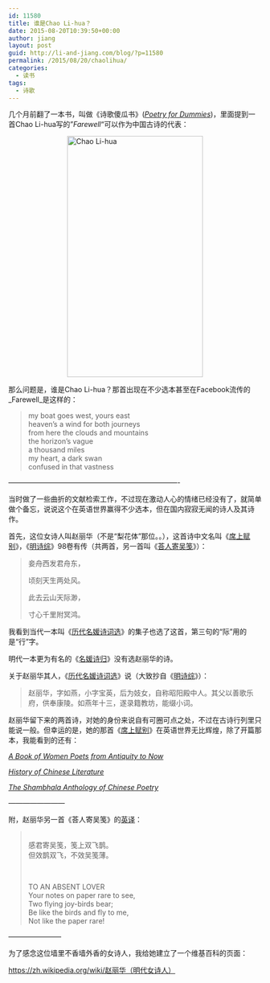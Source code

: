 ```yaml
---
id: 11580
title: 谁是Chao Li-hua？
date: 2015-08-20T10:39:50+00:00
author: jiang
layout: post
guid: http://li-and-jiang.com/blog/?p=11580
permalink: /2015/08/20/chaolihua/
categories:
  - 读书
tags:
  - 诗歌
---
```

几个月前翻了一本书，叫做《诗歌傻瓜书》([_Poetry for Dummies_](http://www.dummies.com/how-to/content/a-crash-course-in-poetic-history.html))，里面提到一首Chao Li-hua写的&#8221;_Farewell_&#8220;可以作为中国古诗的代表：

[<img title="Chao Li-hua" style="border-left-width: 0px; border-right-width: 0px; background-image: none; border-bottom-width: 0px; float: none; padding-top: 0px; padding-left: 0px; margin-left: auto; display: block; padding-right: 0px; border-top-width: 0px; margin-right: auto" border="0" alt="Chao Li-hua" src="http://li-and-jiang.com/blog/wp-content/uploads/2015/08/Chao-Li-hua_thumb.jpg" width="270" height="480" />](http://li-and-jiang.com/blog/wp-content/uploads/2015/08/Chao-Li-hua.jpg)

那么问题是，谁是Chao Li-hua？那首出现在不少选本甚至在Facebook流传的_Farewell_是这样的：

> my boat goes west, yours east  
> heaven&#8217;s a wind for both journeys  
> from here the clouds and mountains  
> the horizon&#8217;s vague  
> a thousand miles  
> my heart, a dark swan  
> confused in that vastness

&#8212;&#8212;&#8212;&#8212;&#8212;&#8212;&#8212;&#8212;&#8212;&#8212;&#8212;&#8212;&#8212;&#8212;&#8212;&#8212;&#8212;&#8212;&#8212;&#8212;&#8212;&#8212;&#8212;&#8212;-

当时做了一些曲折的文献检索工作，不过现在激动人心的情绪已经没有了，就简单做个备忘，说说这个在英语世界赢得不少选本，但在国内寂寂无闻的诗人及其诗作。

首先，这位女诗人叫赵丽华（不是“梨花体”那位。。），这首诗中文名叫《[席上赋别](http://ctext.org/wiki.pl?if=en&chapter=178692&remap=gb)》，《[明诗综](http://ctext.org/wiki.pl?if=en&chapter=178692&remap=gb)》98卷有传（共两首，另一首叫《[荅人寄吴笺](http://ctext.org/wiki.pl?if=en&chapter=178692&remap=gb)》）：

> 妾舟西发君舟东，
> 
> 顷刻天生两处风。
> 
> 此去云山天际渺，
> 
> 寸心千里附冥鸿。

我看到当代一本叫《[历代名媛诗词选](http://book.douban.com/subject/3154456/)》的集子也选了这首，第三句的“际”用的是“行”字。

明代一本更为有名的《[名媛诗归](http://book.douban.com/subject/20428104/)》没有选赵丽华的诗。

关于赵丽华其人，《[历代名媛诗词选](http://book.douban.com/subject/3154456/)》说（大致抄自《[明诗综](http://ctext.org/wiki.pl?if=en&chapter=178692&remap=gb)》）：

> 赵丽华，字如燕，小字宝英，后为妓女，自称昭阳殿中人。其父以善歌乐府，供奉康陵。如燕年十三，遂录籍教坊，能缀小词。

赵丽华留下来的两首诗，对她的身份来说自有可圈可点之处，不过在古诗行列里只能说一般。但幸运的是，她的那首《[席上赋别](http://ctext.org/wiki.pl?if=en&chapter=178692&remap=gb)》在英语世界无比辉煌，除了开篇那本，我能看到的还有：

<p align="left">
  <a href="http://www.amazon.com/Book-Women-Poets-Antiquity-Now/dp/0805209972"><em>A Book of Women Poets from Antiquity to Now</em></a>
</p>

<p align="left">
  <a href="http://www.amazon.com/A-History-Chinese-Literature-Illustrated-ebook/dp/B00FA51EJQ/ref=dp_kinw_strp_1"><em>History of Chinese Literature</em></a>
</p>

_[The Shambhala Anthology of Chinese Poetry](http://www.amazon.com/The-Shambhala-Anthology-Chinese-Poetry/dp/1570628629)_

_&#8212;&#8212;&#8212;&#8212;&#8212;&#8212;&#8212;&#8212;_

附，赵丽华另一首《荅人寄吴笺》的[英译](http://archive.org/stream/cu31924008867222/cu31924008867222_djvu.txt)：

> &nbsp;   
> 感君寄吴笺，笺上双飞鹊。  
> 但效鹊双飞，不效吴笺薄。 
> 
> &nbsp; 
> 
> TO AN ABSENT LOVER   
> Your notes on paper rare to see,   
> Two flying joy-birds bear;   
> Be like the birds and fly to me,   
> Not like the paper rare!&nbsp; </blockquote> 
> 
> &#8212;&#8212;&#8212;&#8212;&#8212;&#8212;&#8212;&#8211;
> 
> 为了感念这位墙里不香墙外香的女诗人，我给她建立了一个维基百科的页面：
> 
> <a title="https://zh.wikipedia.org/wiki/%E8%B5%B5%E4%B8%BD%E5%8D%8E%EF%BC%88%E6%98%8E%E4%BB%A3%E5%A5%B3%E8%AF%97%E4%BA%BA%EF%BC%89" href="https://zh.wikipedia.org/wiki/%E8%B5%B5%E4%B8%BD%E5%8D%8E%EF%BC%88%E6%98%8E%E4%BB%A3%E5%A5%B3%E8%AF%97%E4%BA%BA%EF%BC%89" rel="https://zh.wikipedia.org/wiki/%E8%B5%B5%E4%B8%BD%E5%8D%8E%EF%BC%88%E6%98%8E%E4%BB%A3%E5%A5%B3%E8%AF%97%E4%BA%BA%EF%BC%89" target="_blank">https://zh.wikipedia.org/wiki/赵丽华（明代女诗人）</a>